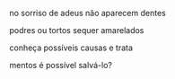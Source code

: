 no sorriso de adeus não aparecem dentes

podres ou tortos sequer amarelados

conheça possíveis causas e trata

mentos é possível salvá-lo?
